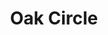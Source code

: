 ---
title: Oak Circle
phone: (408) 971-9099
website: http://www.bridgehousing.com/properties/senior/santa-clara/san-jose/oak-circle
management: Bridge Property Management Company
location: "San Jose"
tags: []
---